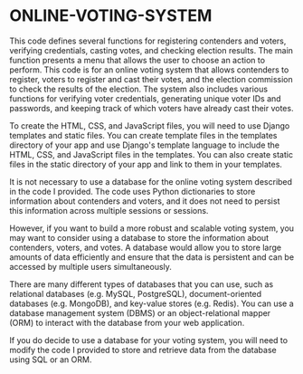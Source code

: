 # ONLINE-VOTING-SYSTEM
This code defines several functions for registering contenders and voters, verifying credentials, casting votes, and checking election results. The main function presents a menu that allows the user to choose an action to perform.
This code is for an online voting system that allows contenders to register, voters to register and cast their votes, and the election commission to check the results of the election. The system also includes various functions for verifying voter credentials, generating unique voter IDs and passwords, and keeping track of which voters have already cast their votes.

To create the HTML, CSS, and JavaScript files, you will need to use Django templates and static files. You can create template files in the templates directory of your app and use Django's template language to include the HTML, CSS, and JavaScript files in the templates. You can also create static files in the static directory of your app and link to them in your templates.

It is not necessary to use a database for the online voting system described in the code I provided. The code uses Python dictionaries to store information about contenders and voters, and it does not need to persist this information across multiple sessions or sessions.

However, if you want to build a more robust and scalable voting system, you may want to consider using a database to store the information about contenders, voters, and votes. A database would allow you to store large amounts of data efficiently and ensure that the data is persistent and can be accessed by multiple users simultaneously.

There are many different types of databases that you can use, such as relational databases (e.g. MySQL, PostgreSQL), document-oriented databases (e.g. MongoDB), and key-value stores (e.g. Redis). You can use a database management system (DBMS) or an object-relational mapper (ORM) to interact with the database from your web application.

If you do decide to use a database for your voting system, you will need to modify the code I provided to store and retrieve data from the database using SQL or an ORM.
